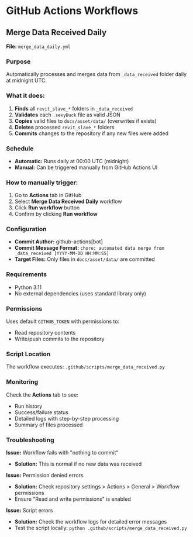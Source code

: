 # GitHub Actions Workflows

## Merge Data Received Daily

**File:** `merge_data_daily.yml`

### Purpose
Automatically processes and merges data from `_data_received` folder daily at midnight UTC.

### What it does:
1. **Finds** all `revit_slave_*` folders in `_data_received`
2. **Validates** each `.sexyDuck` file as valid JSON
3. **Copies** valid files to `docs/asset/data/` (overwrites if exists)
4. **Deletes** processed `revit_slave_*` folders
5. **Commits** changes to the repository if any new files were added

### Schedule
- **Automatic:** Runs daily at 00:00 UTC (midnight)
- **Manual:** Can be triggered manually from GitHub Actions UI

### How to manually trigger:
1. Go to **Actions** tab in GitHub
2. Select **Merge Data Received Daily** workflow
3. Click **Run workflow** button
4. Confirm by clicking **Run workflow**

### Configuration
- **Commit Author:** github-actions[bot]
- **Commit Message Format:** `chore: automated data merge from _data_received [YYYY-MM-DD HH:MM:SS]`
- **Target Files:** Only files in `docs/asset/data/` are committed

### Requirements
- Python 3.11
- No external dependencies (uses standard library only)

### Permissions
Uses default `GITHUB_TOKEN` with permissions to:
- Read repository contents
- Write/push commits to the repository

### Script Location
The workflow executes: `.github/scripts/merge_data_received.py`

### Monitoring
Check the **Actions** tab to see:
- Run history
- Success/failure status
- Detailed logs with step-by-step processing
- Summary of files processed

### Troubleshooting

**Issue:** Workflow fails with "nothing to commit"
- **Solution:** This is normal if no new data was received

**Issue:** Permission denied errors
- **Solution:** Check repository settings > Actions > General > Workflow permissions
- Ensure "Read and write permissions" is enabled

**Issue:** Script errors
- **Solution:** Check the workflow logs for detailed error messages
- Test the script locally: `python .github/scripts/merge_data_received.py`

